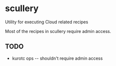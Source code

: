 # scullery

Utility for executing Cloud related recipes

Most of the recipes in scullery require admin access.

## TODO

- kurotc ops -- shouldn't require admin access

